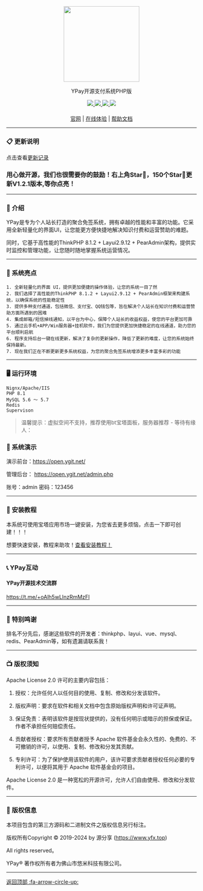 
<div align="center" >
    <img width="200px" src="https://www.yfx.top/wp-content/uploads/2021/02/1613564243-bf130567ccd7e68.png" />
</div>
<div align="center">

YPay开源支付系统PHP版

</div>

<div align="center" >
    <a href="https://www.yfx.top">
        <img src="https://img.shields.io/badge/YPay-1.2.0-blue.svg" />
    </a>
    <a href="https://www.yfx.top">
        <img src="https://img.shields.io/badge/Licence-Apache2.0-green.svg?style=flat" />
    </a>
    <a href="https://www.yfx.top">
        <img src="https://img.shields.io/badge/PHP-8.1-skin.svg" />
    </a>
    <a href="https://www.yfx.top">
        <img src="https://img.shields.io/badge/MySql-5.6+-red.svg" />
    </a>
</div>

#### 

<div align="center">

[官网](https://www.yfx.top/) |
[在线体验](https://v7.ygit.net/) |
[帮助文档](https://doc.yfx.top/) 

</div>

---

### 📋 更新说明


点击查看<a href="https://doc.yfx.top/48rmwowb2q/gengxinjilu.html" target="_blank">更新记录</a>


### 用心做开源，我们也很需要你的鼓励！右上角Star🌟，150个Star🌟更新V1.2.1版本,等你点亮！

---

### 📝 介绍
YPay是专为个人站长打造的聚合免签系统，拥有卓越的性能和丰富的功能。它采用全新轻量化的界面UI，让您能更方便快捷地解决知识付费和运营赞助的难题。

同时，它基于高性能的ThinkPHP 8.1.2 + Layui2.9.12 + PearAdmin架构，提供实时监控和管理功能，让您随时随地掌握系统运营情况。

---

### 🫧 系统亮点
~~~
1. 全新轻量化的界面 UI，提供更加便捷的操作体验，让您的系统一目了然
2. 我们选择了高性能的ThinkPHP 8.1.2 + Layui2.9.12 + PearAdmin框架来构建系统，以确保系统的性能稳定性
3. 提供多种支付通道，包括微信、支付宝、QQ钱包等，旨在解决个人站长在知识付费和运营赞助方面所遇到的困难
4. 集成邮箱/短信掉线通知，以平台为中心，保障个人站长的收益权益，使您的平台更加可靠
5. 通过云手机+APP/Win服务器+挂机软件，我们为您提供更加快捷稳定的在线通道，助力您的平台顺利启航
6. 程序支持后台一键在线更新，解决了复杂的更新操作，降低了更新的难度，让您的系统始终保持最新。
7. 现在我们正在不断更新更多系统权益，为您的聚合免签系统增添更多丰富多彩的功能
~~~
---

### 🖥 运行环境

```
Nignx/Apache/IIS
PHP 8.1
MySQL 5.6 ～ 5.7
Redis
Supervison
```


> 温馨提示：虚拟空间不支持，推荐使用bt宝塔面板，服务器推荐 - 等待有缘人：


###  📱 系统演示

演示前台：https://open.ygit.net/

管理后台： https://open.ygit.net/admin.php

账号：admin 密码：123456

---

###  🔐 安装教程

本系统可使用宝塔应用市场一键安装，为您省去更多烦恼，点击一下即可创建！！！

想要快速安装，教程来助攻！<a href="https://doc.yfx.top/48rmwowb2q/xitonganzhuang.html" target="_blank">查看安装教程！</a>

---

###  📞 YPay互动
#### YPay开源技术交流群
https://t.me/+oAlh5wLlnzRmMzFl

---

###  📸 特别鸣谢
排名不分先后，感谢这些软件的开发者：thinkphp、layui、vue、mysql、redis、PearAdmin等，如有遗漏请联系我！

---
###  📺 版权须知

Apache License 2.0 许可的主要内容包括：

1. 授权：允许任何人以任何目的使用、复制、修改和分发该软件。

2. 版权声明：要求在软件和相关文档中包含原始版权声明和许可证声明。

3. 保证免责：表明该软件是按现状提供的，没有任何明示或暗示的担保或保证。作者不承担任何赔偿责任。

4. 贡献者授权：要求所有贡献者授予 Apache 软件基金会永久性的、免费的、不可撤销的许可，以使用、复制、修改和分发其贡献。

5. 专利许可：为了保护使用该软件的用户，该许可要求贡献者授权任何必要的专利许可，以便将其用于 Apache 软件基金会的项目。

Apache License 2.0 是一种宽松的开源许可，允许人们自由使用、修改和分发软件。

---
###  💾 版权信息

本项目包含的第三方源码和二进制文件之版权信息另行标注。

版权所有Copyright © 2019-2024 by 源分享 (https://www.yfx.top)

All rights reserved。

YPay® 著作权所有者为佛山市悠米科技有限公司。



---

[返回顶部 :fa-arrow-circle-up: ](https://gitee.com/umil/ypay)

